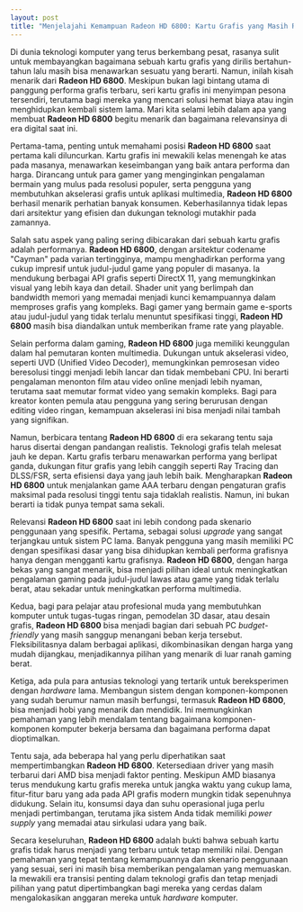 ```yaml
---
layout: post
title: "Menjelajahi Kemampuan Radeon HD 6800: Kartu Grafis yang Masih Relevan"
---
```


Di dunia teknologi komputer yang terus berkembang pesat, rasanya sulit untuk membayangkan bagaimana sebuah kartu grafis yang dirilis bertahun-tahun lalu masih bisa menawarkan sesuatu yang berarti. Namun, inilah kisah menarik dari **Radeon HD 6800**. Meskipun bukan lagi bintang utama di panggung performa grafis terbaru, seri kartu grafis ini menyimpan pesona tersendiri, terutama bagi mereka yang mencari solusi hemat biaya atau ingin menghidupkan kembali sistem lama. Mari kita selami lebih dalam apa yang membuat **Radeon HD 6800** begitu menarik dan bagaimana relevansinya di era digital saat ini.

Pertama-tama, penting untuk memahami posisi **Radeon HD 6800** saat pertama kali diluncurkan. Kartu grafis ini mewakili kelas menengah ke atas pada masanya, menawarkan keseimbangan yang baik antara performa dan harga. Dirancang untuk para gamer yang menginginkan pengalaman bermain yang mulus pada resolusi populer, serta pengguna yang membutuhkan akselerasi grafis untuk aplikasi multimedia, **Radeon HD 6800** berhasil menarik perhatian banyak konsumen. Keberhasilannya tidak lepas dari arsitektur yang efisien dan dukungan teknologi mutakhir pada zamannya.

Salah satu aspek yang paling sering dibicarakan dari sebuah kartu grafis adalah performanya. **Radeon HD 6800**, dengan arsitektur codename "Cayman" pada varian tertingginya, mampu menghadirkan performa yang cukup impresif untuk judul-judul game yang populer di masanya. Ia mendukung berbagai API grafis seperti DirectX 11, yang memungkinkan visual yang lebih kaya dan detail. Shader unit yang berlimpah dan bandwidth memori yang memadai menjadi kunci kemampuannya dalam memproses grafis yang kompleks. Bagi gamer yang bermain game e-sports atau judul-judul yang tidak terlalu menuntut spesifikasi tinggi, **Radeon HD 6800** masih bisa diandalkan untuk memberikan frame rate yang playable.

Selain performa dalam gaming, **Radeon HD 6800** juga memiliki keunggulan dalam hal pemutaran konten multimedia. Dukungan untuk akselerasi video, seperti UVD (Unified Video Decoder), memungkinkan pemrosesan video beresolusi tinggi menjadi lebih lancar dan tidak membebani CPU. Ini berarti pengalaman menonton film atau video online menjadi lebih nyaman, terutama saat memutar format video yang semakin kompleks. Bagi para kreator konten pemula atau pengguna yang sering berurusan dengan editing video ringan, kemampuan akselerasi ini bisa menjadi nilai tambah yang signifikan.

Namun, berbicara tentang **Radeon HD 6800** di era sekarang tentu saja harus disertai dengan pandangan realistis. Teknologi grafis telah melesat jauh ke depan. Kartu grafis terbaru menawarkan performa yang berlipat ganda, dukungan fitur grafis yang lebih canggih seperti Ray Tracing dan DLSS/FSR, serta efisiensi daya yang jauh lebih baik. Mengharapkan **Radeon HD 6800** untuk menjalankan game AAA terbaru dengan pengaturan grafis maksimal pada resolusi tinggi tentu saja tidaklah realistis. Namun, ini bukan berarti ia tidak punya tempat sama sekali.

Relevansi **Radeon HD 6800** saat ini lebih condong pada skenario penggunaan yang spesifik. Pertama, sebagai solusi *upgrade* yang sangat terjangkau untuk sistem PC lama. Banyak pengguna yang masih memiliki PC dengan spesifikasi dasar yang bisa dihidupkan kembali performa grafisnya hanya dengan mengganti kartu grafisnya. **Radeon HD 6800**, dengan harga bekas yang sangat menarik, bisa menjadi pilihan ideal untuk meningkatkan pengalaman gaming pada judul-judul lawas atau game yang tidak terlalu berat, atau sekadar untuk meningkatkan performa multimedia.

Kedua, bagi para pelajar atau profesional muda yang membutuhkan komputer untuk tugas-tugas ringan, pemodelan 3D dasar, atau desain grafis, **Radeon HD 6800** bisa menjadi bagian dari sebuah PC *budget-friendly* yang masih sanggup menangani beban kerja tersebut. Fleksibilitasnya dalam berbagai aplikasi, dikombinasikan dengan harga yang mudah dijangkau, menjadikannya pilihan yang menarik di luar ranah gaming berat.

Ketiga, ada pula para antusias teknologi yang tertarik untuk bereksperimen dengan *hardware* lama. Membangun sistem dengan komponen-komponen yang sudah berumur namun masih berfungsi, termasuk **Radeon HD 6800**, bisa menjadi hobi yang menarik dan mendidik. Ini memungkinkan pemahaman yang lebih mendalam tentang bagaimana komponen-komponen komputer bekerja bersama dan bagaimana performa dapat dioptimalkan.

Tentu saja, ada beberapa hal yang perlu diperhatikan saat mempertimbangkan **Radeon HD 6800**. Ketersediaan driver yang masih terbarui dari AMD bisa menjadi faktor penting. Meskipun AMD biasanya terus mendukung kartu grafis mereka untuk jangka waktu yang cukup lama, fitur-fitur baru yang ada pada API grafis modern mungkin tidak sepenuhnya didukung. Selain itu, konsumsi daya dan suhu operasional juga perlu menjadi pertimbangan, terutama jika sistem Anda tidak memiliki *power supply* yang memadai atau sirkulasi udara yang baik.

Secara keseluruhan, **Radeon HD 6800** adalah bukti bahwa sebuah kartu grafis tidak harus menjadi yang terbaru untuk tetap memiliki nilai. Dengan pemahaman yang tepat tentang kemampuannya dan skenario penggunaan yang sesuai, seri ini masih bisa memberikan pengalaman yang memuaskan. Ia mewakili era transisi penting dalam teknologi grafis dan tetap menjadi pilihan yang patut dipertimbangkan bagi mereka yang cerdas dalam mengalokasikan anggaran mereka untuk *hardware* komputer.
